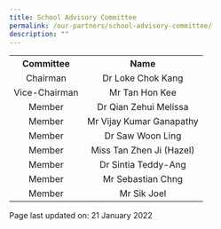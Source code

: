 ```yaml
---
title: School Advisory Committee
permalink: /our-partners/school-advisory-committee/
description: ""
---
```

<table style="margin-left: auto; margin-right: auto;">
<tbody>
<tr>
<th style="text-align: center;">Committee</th>
<th style="text-align: center;">Name</th>
</tr>
<tr>
<td style="text-align: center;">Chairman</td>
<td style="text-align: center;">Dr Loke Chok Kang</td>
</tr>
<tr>
<td style="text-align: center;">Vice-Chairman</td>
<td style="text-align: center;">Mr Tan Hon Kee</td>
</tr>
<tr>
<td style="text-align: center;">Member</td>
<td style="text-align: center;">Dr Qian Zehui Melissa</td>
</tr>
<tr>
<td style="text-align: center;">Member</td>
<td style="text-align: center;">Mr Vijay Kumar Ganapathy</td>
</tr>
<tr>
<td style="text-align: center;">Member</td>
<td style="text-align: center;">Dr Saw Woon Ling</td>
</tr>
<tr>
<td style="text-align: center;">Member</td>
<td style="text-align: center;">Miss Tan Zhen Ji (Hazel)</td>
</tr>
<tr>
<td style="text-align: center;">Member</td>
<td style="text-align: center;">Dr Sintia Teddy-Ang</td>
</tr>
<tr>
<td style="text-align: center;">Member</td>
<td style="text-align: center;">Mr Sebastian Chng</td>
</tr>
<tr>
<td style="text-align: center;">Member</td>
<td style="text-align: center;">Mr Sik Joel</td>
</tr>
</tbody>
</table>
<p>Page last updated on: 21 January 2022</p>